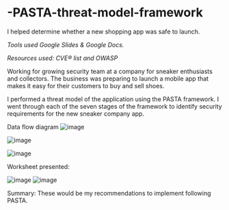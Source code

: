 # -PASTA-threat-model-framework
I helped determine whether a new shopping app was safe to launch.

*Tools used Google Slides & Google Docs.*

*Resources used: CVE® list and OWASP*

Working for growing security team at a company for sneaker enthusiasts and collectors. The business was preparing to launch a mobile app that makes it easy for their customers to buy and sell shoes. 

I performed a threat model of the application using the PASTA framework. I went through each of the seven stages of the framework to identify security requirements for the new sneaker company app.

Data flow diagram
![image](https://github.com/MarcoSantibanez/-PASTA-threat-model-framework/assets/138132151/d8782f77-56b3-424e-bec8-f92fb5013767)

![image](https://github.com/MarcoSantibanez/-PASTA-threat-model-framework/assets/138132151/6471bece-04bf-400b-a3b8-d217b25cdf34)

![image](https://github.com/MarcoSantibanez/-PASTA-threat-model-framework/assets/138132151/f37d540f-2fd9-4791-9d43-8bbfda2423e6)


Worksheet presented:

![image](https://github.com/MarcoSantibanez/-PASTA-threat-model-framework/assets/138132151/07ea0957-7a6d-4862-9132-54a732c5b438)
![image](https://github.com/MarcoSantibanez/-PASTA-threat-model-framework/assets/138132151/5cb48e2e-0831-4da0-8c8c-c6619ae99f96)

Summary:
These would be my recommendations to implement following PASTA. 
